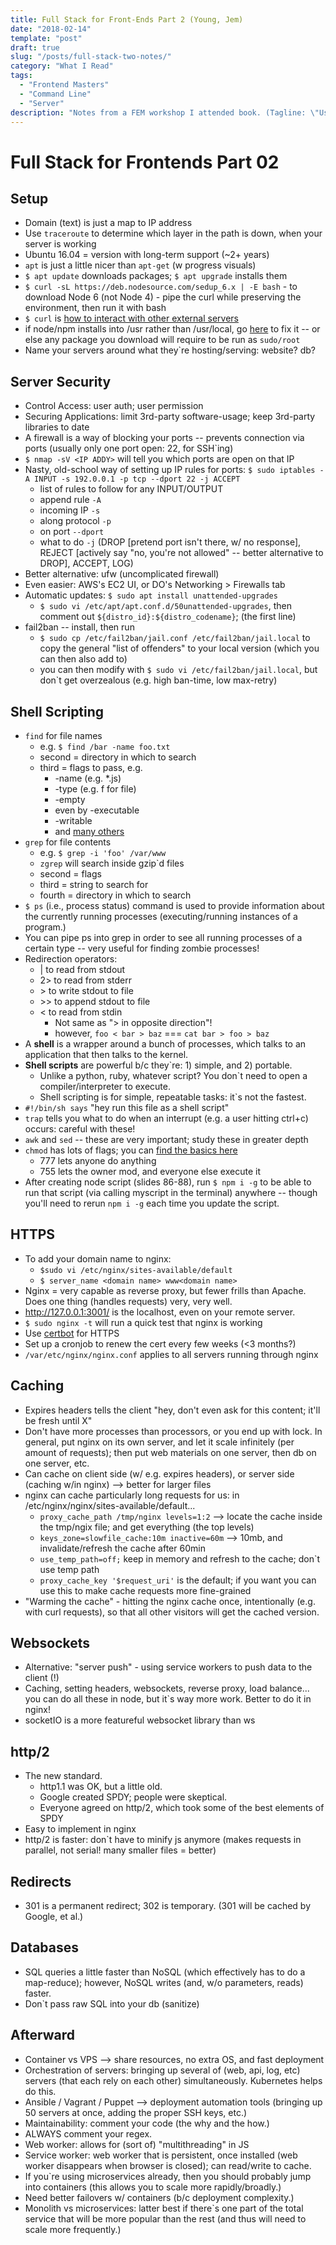 ```yaml
---
title: Full Stack for Front-Ends Part 2 (Young, Jem)
date: "2018-02-14"
template: "post"
draft: true
slug: "/posts/full-stack-two-notes/"
category: "What I Read"
tags:
  - "Frontend Masters"
  - "Command Line"
  - "Server"
description: "Notes from a FEM workshop I attended book. (Tagline: \"Use the full stack to setup and deploy modern and secure web applications with Nginx and Node.js. You'll setup your web server through the command line: setup SSH, firewall, and server security; use advanced shell scripting; configure server updates; and optimize nginx performance using gzip compression and HTTP2.\")"
---
```


# Full Stack for Frontends Part 02

## Setup
* Domain (text) is just a map to IP address
* Use `traceroute` to determine which layer in the path is down, when your server is working
* Ubuntu 16.04 = version with long-term support (~2+ years)
* `apt` is just a little nicer than `apt-get` (w progress visuals)
* `$ apt update` downloads packages; `$ apt upgrade` installs them
* `$ curl -sL https://deb.nodesource.com/sedup_6.x | -E bash` - to download Node 6 (not Node 4) - pipe the curl while preserving the environment, then run it with bash
* `$ curl` is [how to interact with other external servers](https://explainshell.com/explain?cmd=curl+-sL)
* if node/npm installs into /usr rather than /usr/local, go [here](https://docs.npmjs.com/getting-started/fixing-npm-permissions#option-2-change-npms-default-directory-to-another-directory) to fix it -- or else any package you download will require to be run as `sudo/root`
* Name your servers around what they`re hosting/serving: website? db?

## Server Security
* Control Access: user auth; user permission
* Securing Applications: limit 3rd-party software-usage; keep 3rd-party libraries to date
* A firewall is a way of blocking your ports -- prevents connection via ports (usually only one port open: 22, for SSH`ing)
* `$ nmap -sV <IP ADDY>` will tell you which ports are open on that IP
* Nasty, old-school way of setting up IP rules for ports: `$ sudo iptables -A INPUT -s 192.0.0.1 -p tcp --dport 22 -j ACCEPT`
   * list of rules to follow for any INPUT/OUTPUT
   * append rule `-A`
   * incoming IP `-s`
   * along protocol `-p`
   * on port `--dport`
   * what to do `-j` (DROP [pretend port isn't there, w/ no response], REJECT [actively say "no, you're not allowed" -- better alternative to DROP], ACCEPT, LOG)
* Better alternative: ufw (uncomplicated firewall)
* Even easier: AWS's EC2 UI, or DO's Networking > Firewalls tab
* Automatic updates: `$ sudo apt install unattended-upgrades`
   * `$ sudo vi /etc/apt/apt.conf.d/50unattended-upgrades`, then comment out `${distro_id}:${distro_codename}`; (the first line)
* fail2ban -- install, then run
   * `$ sudo cp /etc/fail2ban/jail.conf /etc/fail2ban/jail.local` to copy the general "list of offenders" to your local version (which you can then also add to)
   * you can then modify with `$ sudo vi /etc/fail2ban/jail.local`, but don`t get overzealous (e.g. high ban-time, low max-retry)


## Shell Scripting
* `find` for file names
   * e.g. `$ find /bar -name foo.txt`
   * second = directory in which to search
   * third = flags to pass, e.g.
      * -name (e.g. *.js)
      * -type (e.g. f for file)
      * -empty
      * even by -executable
      * -writable
      * and [many others](https://www.lifewire.com/uses-of-linux-command-find-2201100#billboard3-sticky_1-0)
* `grep` for file contents
   * e.g. `$ grep -i 'foo' /var/www`
   * `zgrep` will search inside gzip`d files
   * second = flags
   * third = string to search for
   * fourth = directory in which to search
* `$ ps` (i.e., process status) command is used to provide information about the currently running processes (executing/running instances of a program.)
* You can pipe ps into grep in order to see all running processes of a certain type -- very useful for finding zombie processes!
* Redirection operators:
   * | to read from stdout
   * 2> to read from stderr
   * \> to write stdout to file
   * \>> to append stdout to file
   * < to read from stdin
      * Not same as "> in opposite direction"!
      * however, `foo < bar > baz` === `cat bar > foo > baz`
* A **shell** is a wrapper around a bunch of processes, which talks to an application that then talks to the kernel.
* **Shell scripts** are powerful b/c they`re: 1) simple, and 2) portable.
   * Unlike a python, ruby, whatever script? You don`t need to open a compiler/interpreter to execute.
   * Shell scripting is for simple, repeatable tasks: it`s not the fastest.
* `#!/bin/sh says` "hey run this file as a shell script"
* `trap` tells you what to do when an interrupt (e.g. a user hitting ctrl+c) occurs: careful with these!
* `awk` and `sed` -- these are very important; study these in greater depth
* `chmod` has lots of flags; you can [find the basics here](https://isabelcastillo.com/linux-chmod-permissions-cheat-sheet)
   * 777 lets anyone do anything
   * 755 lets the owner mod, and everyone else execute it
* After creating node script (slides 86-88), run `$ npm i -g` to be able to run that script (via calling myscript in the terminal) anywhere -- though you'll need to rerun `npm i -g` each time you update the script.

## HTTPS
* To add your domain name to nginx:
   * `$sudo vi /etc/nginx/sites-available/default`
   * `$ server_name <domain name> www<domain name>`
* Nginx = very capable as reverse proxy, but fewer frills than Apache. Does one thing (handles requests) very, very well.
* http://127.0.0.1:3001/ is the localhost, even on your remote server.
* `$ sudo nginx -t` will run a quick test that nginx is working
* Use [certbot](https://certbot.eff.org) for HTTPS
* Set up a cronjob to renew the cert every few weeks (<3 months?)
* `/var/etc/nginx/nginx.conf` applies to all servers running through nginx

## Caching
* Expires headers tells the client "hey, don't even ask for this content; it'll be fresh until X"
* Don't have more processes than processors, or you end up with lock. In general, put nginx on its own server, and let it scale infinitely (per amount of requests); then put web materials on one server, then db on one server, etc.
* Can cache on client side (w/ e.g. expires headers), or server side (caching w/in nginx) --> better for larger files
* nginx can cache particularly long requests for us: in /etc/nginx/nginx/sites-available/default...
   * `proxy_cache_path /tmp/nginx levels=1:2` --> locate the cache inside the tmp/ngix file; and get everything (the top levels)
   * `keys_zone=slowfile_cache:10m inactive=60m` --> 10mb, and invalidate/refresh the cache after 60min
   * `use_temp_path=off;` keep in memory and refresh to the cache; don`t use temp path
   * `proxy_cache_key '$request_uri'` is the default; if you want you can use this to make cache requests more fine-grained
* "Warming the cache" - hitting the nginx cache once, intentionally (e.g. with curl requests), so that all other visitors will get the cached version.

## Websockets
* Alternative: "server push" - using service workers to push data to the client (!)
* Caching, setting headers, websockets, reverse proxy, load balance... you can do all these in node, but it`s way more work. Better to do it in nginx!
* socketIO is a more featureful websocket library than ws

## http/2
* The new standard.
   * http1.1 was OK, but a little old.
   * Google created SPDY; people were skeptical.
   * Everyone agreed on http/2, which took some of the best elements of SPDY
* Easy to implement in nginx
* http/2 is faster: don`t have to minify js anymore (makes requests in parallel, not serial! many smaller files = better)

## Redirects
* 301 is a permanent redirect; 302 is temporary. (301 will be cached by Google, et al.)

## Databases
* SQL queries a little faster than NoSQL (which effectively has to do a map-reduce); however, NoSQL writes (and, w/o parameters, reads) faster.
* Don`t pass raw SQL into your db (sanitize)

## Afterward
* Container vs VPS --> share resources, no extra OS, and fast deployment
* Orchestration of servers: bringing up several of (web, api, log, etc) servers (that each rely on each other) simultaneously. Kubernetes helps do this.
* Ansible / Vagrant / Puppet --> deployment automation tools (bringing up 50 servers at once, adding the proper SSH keys, etc.)
* Maintainability: comment your code (the why and the how.)
* ALWAYS comment your regex.
* Web worker: allows for (sort of) "multithreading" in JS
* Service worker: web worker that is persistent, once installed (web worker disappears when browser is closed); can read/write to cache.
* If you`re using microservices already, then you should probably jump into containers (this allows you to scale more rapidly/broadly.)
* Need better failovers w/ containers (b/c deployment complexity.)
* Monolith vs microservices: latter best if there`s one part of the total service that will be more popular than the rest (and thus will need to scale more frequently.)